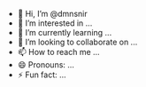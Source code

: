 - 👋 Hi, I’m @dmnsnir
- 👀 I’m interested in ...
- 🌱 I’m currently learning ...
- 💞️ I’m looking to collaborate on ...
- 📫 How to reach me ...
- 😄 Pronouns: ...
- ⚡ Fun fact: ...

<!---
dmnsnir/dmnsnir is a ✨ special ✨ repository because its `README.md` (this file) appears on your GitHub profile.
You can click the Preview link to take a look at your changes.
--->
